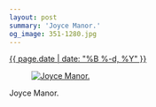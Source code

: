 ```yaml
---
layout: post
summary: 'Joyce Manor.'
og_image: 351-1280.jpg
---
```


<div class="post">
 <time>
  <a href="/351">
   {{ page.date | date: "%B %-d, %Y" }}
  </a>
 </time>
 <a href="/351">
  <figure data-taken="7/26/2014">
   <img alt="Joyce Manor." sizes="(min-width: 700px) 50vw, calc(100vw - 2rem)" src="{{ site.assets_url }}/351-640.jpg" srcset="{{ site.assets_url }}/351-1280.jpg 1280w, {{ site.assets_url }}/351-960.jpg 960w, {{ site.assets_url }}/351-640.jpg 640w, {{ site.assets_url }}/351-320.jpg 320w"/>
  </figure>
 </a>
 <span>
  Joyce Manor.
 </span>
</div>
